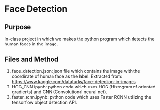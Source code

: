 # Face Detection

## Purpose
In-class project in which we makes the python program which detects the human faces in the image.

## Files and Method
1. face_detection.json: json file which contains the image with the coordinate of human face as the label. Extracted from: https://www.kaggle.com/dataturks/face-detection-in-images  
2. HOG_CNN.ipynb: python code which uses HOG (Histogram of oriented gradients) and CNN (Convolutional neural net).  
3. faster_rcnn.ipynb: python code which uses Faster RCNN utilizing the tensorflow object detection API.  
